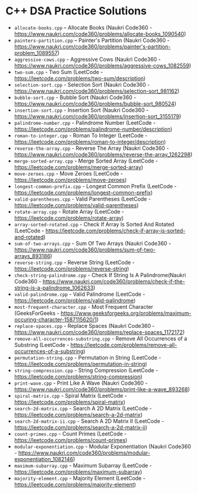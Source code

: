 # C++ DSA Practice Solutions

- `allocate-books.cpp` – Allocate Books (Naukri Code360 - https://www.naukri.com/code360/problems/allocate-books_1090540)
- `painters-partition.cpp` – Painter's Partition (Naukri Code360 - https://www.naukri.com/code360/problems/painter's-partition-problem_1089557)
- `aggressive-cows.cpp` - Aggressive Cows (Naukri Code360 - https://www.naukri.com/code360/problems/aggressive-cows_1082559)
- `two-sum.cpp` - Two Sum (LeetCode - https://leetcode.com/problems/two-sum/description)
- `selection-sort.cpp` - Selection Sort (Naukri Code360 - https://www.naukri.com/code360/problems/selection-sort_981162)
- `bubble-sort.cpp` - Bubble Sort (Naukri Code360 - https://www.naukri.com/code360/problems/bubble-sort_980524)
- `insertion-sort.cpp` - Insertion Sort (Naukri Code360 - https://www.naukri.com/code360/problems/insertion-sort_3155179)
- `palindrome-number.cpp` - Palindrome Number (LeetCode - https://leetcode.com/problems/palindrome-number/description)
- `roman-to-integer.cpp` - Roman To Integer (LeetCode - https://leetcode.com/problems/roman-to-integer/description)
- `reverse-the-array.cpp` - Reverse The Array (Naukri Code360 - https://www.naukri.com/code360/problems/reverse-the-array_1262298)
- `merge-sorted-array.cpp` - Merge Sorted Array (LeetCode - https://leetcode.com/problems/merge-sorted-array)
- `move-zeroes.cpp` - Move Zeroes (LeetCode - https://leetcode.com/problems/move-zeroes)
- `longest-common-prefix.cpp` - Longest Common Prefix (LeetCode - https://leetcode.com/problems/longest-common-prefix)
- `valid-parentheses.cpp` - Valid Parentheses (LeetCode - https://leetcode.com/problems/valid-parentheses)
- `rotate-array.cpp` - Rotate Array (LeetCode - https://leetcode.com/problems/rotate-array)
- `array-sorted-rotated.cpp` - Check If Array Is Sorted And Rotated (LeetCode - https://leetcode.com/problems/check-if-array-is-sorted-and-rotated)
- `sum-of-two-arrays.cpp` - Sum Of Two Arrays (Naukri Code360 - https://www.naukri.com/code360/problems/sum-of-two-arrays_893186)
- `reverse-string.cpp` - Reverse String (LeetCode - https://leetcode.com/problems/reverse-string)
- `check-string-palindrome.cpp` - Check If String Is A Palindrome(Naukri Code360 - https://www.naukri.com/code360/problems/check-if-the-string-is-a-palindrome_1062633)
- `valid-palindrome.cpp` - Valid Palindrome (LeetCode - https://leetcode.com/problems/valid-palindrome)
- `most-frequent-character.cpp` - Most Frequent Character (GeeksForGeeks - https://www.geeksforgeeks.org/problems/maximum-occuring-character-1587115620/1)
- `replace-spaces.cpp` - Replace Spaces (Naukri Code360 - https://www.naukri.com/code360/problems/replace-spaces_1172172)
- `remove-all-occurrences-substring.cpp` - Remove All Occurrences of a Substring (LeetCode - https://leetcode.com/problems/remove-all-occurrences-of-a-substring)
- `permutation-string.cpp` - Permutation in String (LeetCode - https://leetcode.com/problems/permutation-in-string)
- `string-compression.cpp` - String Compression (LeetCode - https://leetcode.com/problems/string-compression)
- `print-wave.cpp` - Print Like A Wave (Naukri Code360 - https://www.naukri.com/code360/problems/print-like-a-wave_893268)
- `spiral-matrix.cpp` - Spiral Matrix (LeetCode - https://leetcode.com/problems/spiral-matrix)
- `search-2d-matrix.cpp` - Search A 2D Matrix (LeetCode - https://leetcode.com/problems/search-a-2d-matrix)
- `search-2d-matrix-ii.cpp` - Search A 2D Matrix II (LeetCode - https://leetcode.com/problems/search-a-2d-matrix-ii)
- `count-primes.cpp` - Count Primes (LeetCode - https://leetcode.com/problems/count-primes)
- `modular-exponentiation.cpp` - Modular Exponentiation (Naukri Code360 - https://www.naukri.com/code360/problems/modular-exponentiation_1082146)
- `maximum-subarray.cpp` - Maximum Subarray (LeetCode - https://leetcode.com/problems/maximum-subarray)
- `majority-element.cpp` - Majority Element (LeetCode - https://leetcode.com/problems/majority-element)